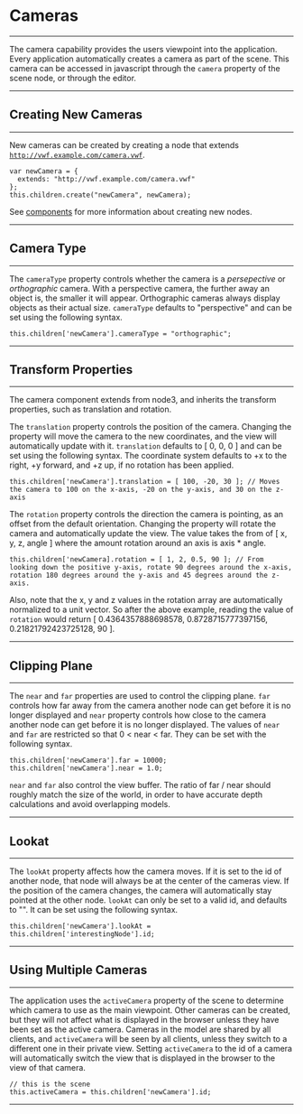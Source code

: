 Cameras
===================
-------------------
The camera capability provides the users viewpoint into the application. Every application automatically creates a camera as part of the scene. This camera can be accessed in javascript through the <code>camera</code> property of the scene node, or through the editor. 

-------------------

Creating New Cameras
-------------------
-------------------

New cameras can be created by creating a node that extends <code>http://vwf.example.com/camera.vwf</code>. 

	var newCamera = {
	  extends: "http://vwf.example.com/camera.vwf"
	};
	this.children.create("newCamera", newCamera);

See [components](components.html) for more information about creating new nodes.

-------------------

Camera Type
-------------------
-------------------

The <code>cameraType</code> property controls whether the camera is a *persepective* or *orthographic* camera. With a perspective camera, the further away an object is, the smaller it will appear. Orthographic cameras always display objects as their actual size. <code>cameraType</code> defaults to "perspective" and can be set using the following syntax.

	this.children['newCamera'].cameraType = "orthographic";

-------------------

Transform Properties
-------------------
-------------------

The camera component extends from node3, and inherits the transform properties, such as translation and rotation. 

The <code>translation</code> property controls the position of the camera. Changing the property will move the camera to the new coordinates, and the view will automatically update with it. <code>translation</code> defaults to \[ 0, 0, 0 \] and can be set using the following syntax. The coordinate system defaults to +x to the right, +y forward, and +z up, if no rotation has been applied.

	this.children['newCamera'].translation = [ 100, -20, 30 ]; // Moves the camera to 100 on the x-axis, -20 on the y-axis, and 30 on the z-axis

The <code>rotation</code> property controls the direction the camera is pointing, as an offset from the default orientation. Changing the property will rotate the camera and automatically update the view. The value takes the from of \[ x, y, z, angle \] where the amount rotation around an axis is axis * angle. 

	this.children['newCamera].rotation = [ 1, 2, 0.5, 90 ]; // From looking down the positive y-axis, rotate 90 degrees around the x-axis, rotation 180 degrees around the y-axis and 45 degrees around the z-axis.

Also, note that the x, y and z values in the rotation array are automatically normalized to a unit vector. So after the above example, reading the value of <code>rotation</code> would return \[ 0.4364357888698578, 0.8728715777397156, 0.21821792423725128, 90 \].

-------------------

Clipping Plane
-------------------
-------------------

The <code>near</code> and <code>far</code> properties are used to control the clipping plane. <code>far</code> controls how far away from the camera another node can get before it is no longer displayed and <code>near</code> property controls how close to the camera another node can get before it is no longer displayed. The values of <code>near</code> and <code>far</code> are restricted so that 0 < near < far. They can be set with the following syntax.

	this.children['newCamera'].far = 10000;
	this.children['newCamera'].near = 1.0;

<code>near</code> and <code>far</code> also control the view buffer. The ratio of far / near should roughly match the size of the world, in order to have accurate depth calculations and avoid overlapping models.

-------------------

Lookat
-------------------
-------------------

The <code>lookAt</code> property affects how the camera moves. If it is set to the id of another node, that node will always be at the center of the cameras view. If the position of the camera changes, the camera will automatically stay pointed at the other node. <code>lookAt</code> can only be set to a valid id, and defaults to "". It can be set using the following syntax.

	this.children['newCamera'].lookAt = this.children['interestingNode'].id;

-------------------

Using Multiple Cameras
-------------------
-------------------

The application uses the <code>activeCamera</code> property of the scene to determine which camera to use as the main viewpoint. Other cameras can be created, but they will not affect what is displayed in the browser unless they have been set as the active camera. Cameras in the model are shared by all clients, and <code>activeCamera</code> will be seen by all clients, unless they switch to a different one in their private view. Setting <code>activeCamera</code> to the id of a camera will automatically switch the view that is displayed in the browser to the view of that camera.

	// this is the scene
	this.activeCamera = this.children['newCamera'].id;

-------------------